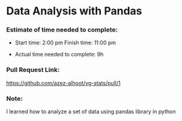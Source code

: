 # Data Analysis with Pandas

### Estimate of time needed to complete:

* Start time: 2:00 pm Finish time: 11:00 pm

* Actual time needed to complete: 9h

### Pull Request Link:

https://github.com/azez-alhoot/vg-stats/pull/1

### Note:

I learned how to analyze a set of data using pandas library in python